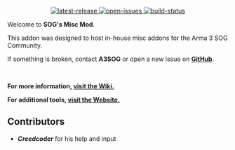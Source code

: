 <p align="center">
	<!-- <img src="https://raw.githubusercontent.com/jschmidt92/sog-launcher/master/images/logo.png"> -->
	<a href="https://github.com/A3SOG/misc/releases/latest">
		<img src="https://img.shields.io/github/v/release/A3SOG/misc?label=latest%20release" alt="latest-release">
	</a>
		<a href="https://github.com/A3SOG/misc/issues">
		<img src="https://img.shields.io/github/issues/A3SOG/misc" alt="open-issues">
	</a>
	<a href="https://github.com/A3SOG/misc/actions/workflows/build.yml">
		<img src="https://img.shields.io/github/workflow/status/A3SOG/misc/Build" alt="build-status">
	</a>
</p>

Welcome to **SOG's Misc Mod**.

This addon was designed to host in-house misc addons for the Arma 3 SOG Community.

If something is broken, contact **A3SOG** or open a new issue on **[GitHub](https://github.com/A3SOG/misc/issues)**.

</br>

**For more information, [visit the Wiki.](https://a3sog.org/knowledgebase)**

**For additional tools, [visit the Website.](https://a3sog.org)**

## Contributors
* **_Creedcoder_** for his help and input
